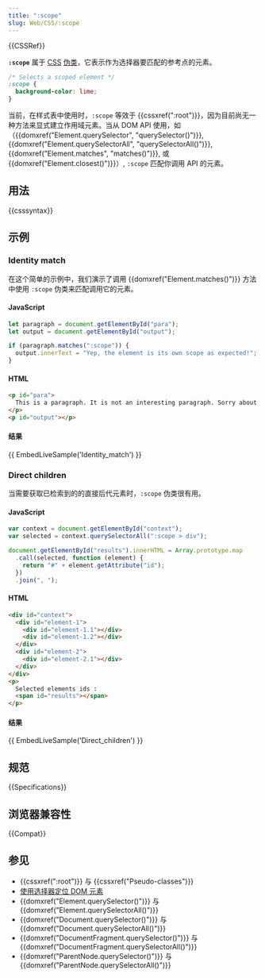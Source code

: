 ```yaml
---
title: ":scope"
slug: Web/CSS/:scope
---
```


{{CSSRef}}

**`:scope`** 属于 [CSS](/zh-CN/docs/Web/CSS) [伪类](/zh-CN/docs/Web/CSS/Pseudo-classes)，它表示作为选择器要匹配的参考点的元素。

```css
/* Selects a scoped element */
:scope {
  background-color: lime;
}
```

当前，在样式表中使用时，`:scope` 等效于 {{cssxref(":root")}}，因为目前尚无一种方法来显式建立作用域元素。当从 DOM API 使用，如（{{domxref("Element.querySelector", "querySelector()")}}, {{domxref("Element.querySelectorAll", "querySelectorAll()")}}, {{domxref("Element.matches", "matches()")}}, 或 {{domxref("Element.closest()")}}）, `:scope` 匹配你调用 API 的元素。

## 用法

{{csssyntax}}

## 示例

### Identity match

在这个简单的示例中，我们演示了调用 {{domxref("Element.matches()")}} 方法中使用 `:scope` 伪类来匹配调用它的元素。

#### JavaScript

```js
let paragraph = document.getElementById("para");
let output = document.getElementById("output");

if (paragraph.matches(":scope")) {
  output.innerText = "Yep, the element is its own scope as expected!";
}
```

#### HTML

```html
<p id="para">
  This is a paragraph. It is not an interesting paragraph. Sorry about that.
</p>
<p id="output"></p>
```

#### 结果

{{ EmbedLiveSample('Identity_match') }}

### Direct children

当需要获取已检索到的的直接后代元素时，`:scope` 伪类很有用。

#### JavaScript

```js
var context = document.getElementById("context");
var selected = context.querySelectorAll(":scope > div");

document.getElementById("results").innerHTML = Array.prototype.map
  .call(selected, function (element) {
    return "#" + element.getAttribute("id");
  })
  .join(", ");
```

#### HTML

```html
<div id="context">
  <div id="element-1">
    <div id="element-1.1"></div>
    <div id="element-1.2"></div>
  </div>
  <div id="element-2">
    <div id="element-2.1"></div>
  </div>
</div>
<p>
  Selected elements ids :
  <span id="results"></span>
</p>
```

#### 结果

{{ EmbedLiveSample('Direct_children') }}

## 规范

{{Specifications}}

## 浏览器兼容性

{{Compat}}

## 参见

- {{cssxref(":root")}} 与 {{cssxref("Pseudo-classes")}}
- [使用选择器定位 DOM 元素](/zh-CN/docs/Web/API/Document_object_model/Locating_DOM_elements_using_selectors)
- {{domxref("Element.querySelector()")}} 与 {{domxref("Element.querySelectorAll()")}}
- {{domxref("Document.querySelector()")}} 与 {{domxref("Document.querySelectorAll()")}}
- {{domxref("DocumentFragment.querySelector()")}} 与 {{domxref("DocumentFragment.querySelectorAll()")}}
- {{domxref("ParentNode.querySelector()")}} 与 {{domxref("ParentNode.querySelectorAll()")}}

